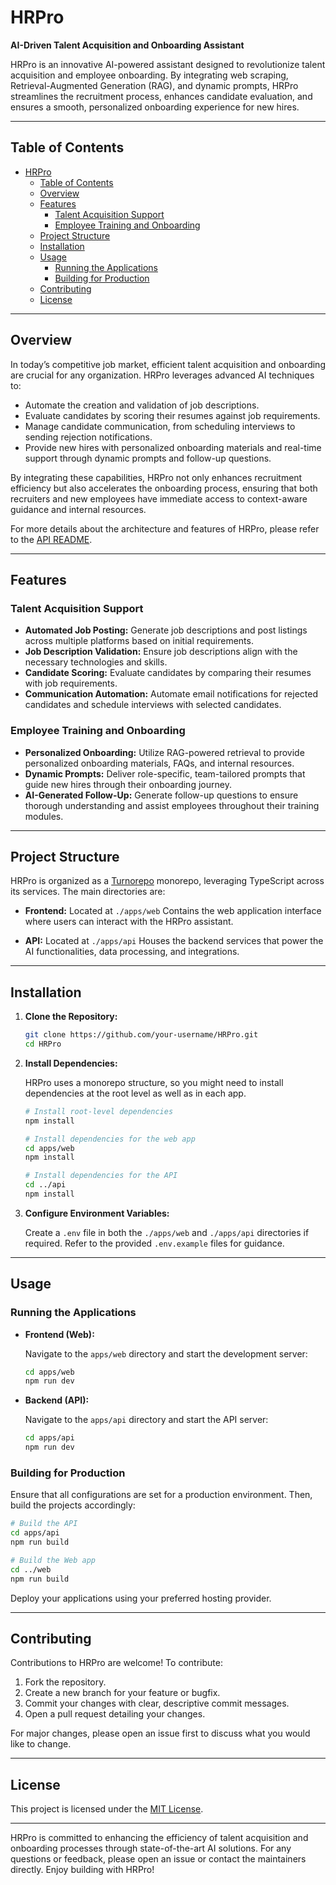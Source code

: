 # HRPro

**AI-Driven Talent Acquisition and Onboarding Assistant**

HRPro is an innovative AI-powered assistant designed to revolutionize talent acquisition and employee onboarding. By integrating web scraping, Retrieval-Augmented Generation (RAG), and dynamic prompts, HRPro streamlines the recruitment process, enhances candidate evaluation, and ensures a smooth, personalized onboarding experience for new hires.

---

## Table of Contents

- [HRPro](#hrpro)
  - [Table of Contents](#table-of-contents)
  - [Overview](#overview)
  - [Features](#features)
    - [Talent Acquisition Support](#talent-acquisition-support)
    - [Employee Training and Onboarding](#employee-training-and-onboarding)
  - [Project Structure](#project-structure)
  - [Installation](#installation)
  - [Usage](#usage)
    - [Running the Applications](#running-the-applications)
    - [Building for Production](#building-for-production)
  - [Contributing](#contributing)
  - [License](#license)

---

## Overview

In today’s competitive job market, efficient talent acquisition and onboarding are crucial for any organization. HRPro leverages advanced AI techniques to:
- Automate the creation and validation of job descriptions.
- Evaluate candidates by scoring their resumes against job requirements.
- Manage candidate communication, from scheduling interviews to sending rejection notifications.
- Provide new hires with personalized onboarding materials and real-time support through dynamic prompts and follow-up questions.

By integrating these capabilities, HRPro not only enhances recruitment efficiency but also accelerates the onboarding process, ensuring that both recruiters and new employees have immediate access to context-aware guidance and internal resources.

For more details about the architecture and features of HRPro, please refer to the [API README](./apps/api/README.md).

---

## Features

### Talent Acquisition Support
- **Automated Job Posting:** Generate job descriptions and post listings across multiple platforms based on initial requirements.
- **Job Description Validation:** Ensure job descriptions align with the necessary technologies and skills.
- **Candidate Scoring:** Evaluate candidates by comparing their resumes with job requirements.
- **Communication Automation:** Automate email notifications for rejected candidates and schedule interviews with selected candidates.

### Employee Training and Onboarding
- **Personalized Onboarding:** Utilize RAG-powered retrieval to provide personalized onboarding materials, FAQs, and internal resources.
- **Dynamic Prompts:** Deliver role-specific, team-tailored prompts that guide new hires through their onboarding journey.
- **AI-Generated Follow-Up:** Generate follow-up questions to ensure thorough understanding and assist employees throughout their training modules.

---

## Project Structure

HRPro is organized as a [Turnorepo](https://turnorepo.org/) monorepo, leveraging TypeScript across its services. The main directories are:

- **Frontend:**
  Located at `./apps/web`
  Contains the web application interface where users can interact with the HRPro assistant.

- **API:**
  Located at `./apps/api`
  Houses the backend services that power the AI functionalities, data processing, and integrations.

---

## Installation

1. **Clone the Repository:**

   ```bash
   git clone https://github.com/your-username/HRPro.git
   cd HRPro
   ```

2. **Install Dependencies:**

   HRPro uses a monorepo structure, so you might need to install dependencies at the root level as well as in each app.

   ```bash
   # Install root-level dependencies
   npm install

   # Install dependencies for the web app
   cd apps/web
   npm install

   # Install dependencies for the API
   cd ../api
   npm install
   ```

3. **Configure Environment Variables:**

   Create a `.env` file in both the `./apps/web` and `./apps/api` directories if required. Refer to the provided `.env.example` files for guidance.

---

## Usage

### Running the Applications

- **Frontend (Web):**

  Navigate to the `apps/web` directory and start the development server:

  ```bash
  cd apps/web
  npm run dev
  ```

- **Backend (API):**

  Navigate to the `apps/api` directory and start the API server:

  ```bash
  cd apps/api
  npm run dev
  ```

### Building for Production

Ensure that all configurations are set for a production environment. Then, build the projects accordingly:

```bash
# Build the API
cd apps/api
npm run build

# Build the Web app
cd ../web
npm run build
```

Deploy your applications using your preferred hosting provider.

---

## Contributing

Contributions to HRPro are welcome! To contribute:

1. Fork the repository.
2. Create a new branch for your feature or bugfix.
3. Commit your changes with clear, descriptive commit messages.
4. Open a pull request detailing your changes.

For major changes, please open an issue first to discuss what you would like to change.

---

## License

This project is licensed under the [MIT License](LICENSE).

---

HRPro is committed to enhancing the efficiency of talent acquisition and onboarding processes through state-of-the-art AI solutions. For any questions or feedback, please open an issue or contact the maintainers directly. Enjoy building with HRPro!
